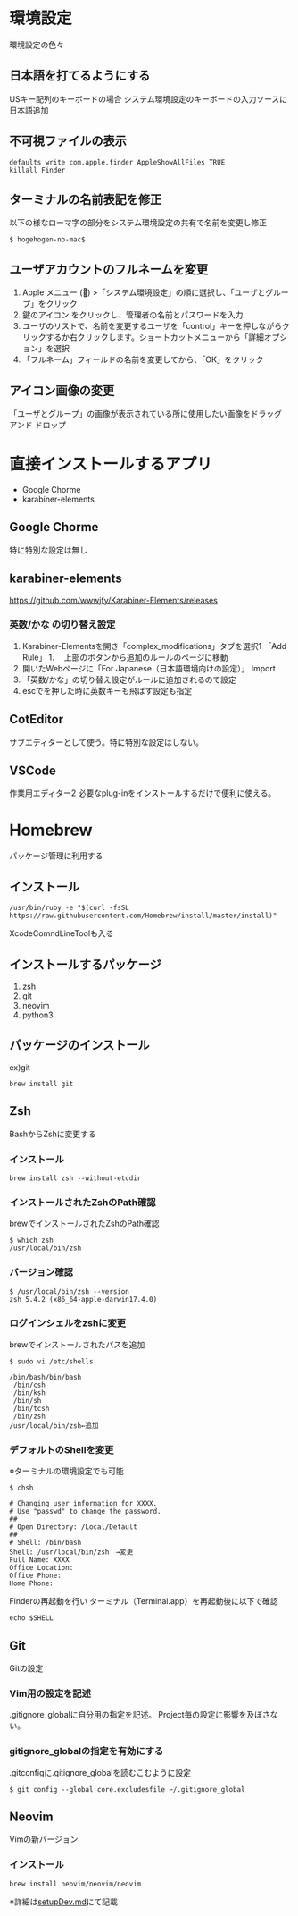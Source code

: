 # 環境設定
環境設定の色々

## 日本語を打てるようにする
USキー配列のキーボードの場合
システム環境設定のキーボードの入力ソースに日本語追加

## 不可視ファイルの表示
```
defaults write com.apple.finder AppleShowAllFiles TRUE
killall Finder
```

## ターミナルの名前表記を修正
以下の様なローマ字の部分をシステム環境設定の共有で名前を変更し修正

```
$ hogehogen-no-mac$
```

## ユーザアカウントのフルネームを変更
1. Apple メニュー () >「システム環境設定」の順に選択し、「ユーザとグループ」をクリック
1. 鍵のアイコン をクリックし、管理者の名前とパスワードを入力
1. ユーザのリストで、名前を変更するユーザを「control」キーを押しながらクリックするか右クリックします。ショートカットメニューから「詳細オプション」を選択
1. 「フルネーム」フィールドの名前を変更してから、「OK」をクリック

## アイコン画像の変更
「ユーザとグループ」の画像が表示されている所に使用したい画像をドラッグ アンド ドロップ

# 直接インストールするアプリ
- Google Chorme
- karabiner-elements

## Google Chorme
特に特別な設定は無し

## karabiner-elements
https://github.com/wwwjfy/Karabiner-Elements/releases

### 英数/かな の切り替え設定
1. Karabiner-Elementsを開き「complex_modifications」タブを選択1 「Add Rule」
1.　 上部のボタンから追加のルールのページに移動
1.  開いたWebページに「For Japanese（日本語環境向けの設定）」 Import
1. 「英数/かな」の切り替え設定がルールに追加されるので設定
1. escでを押した時に英数キーも飛ばす設定も指定

## CotEditor
サブエディターとして使う。特に特別な設定はしない。

## VSCode
作業用エディター2
必要なplug-inをインストールするだけで便利に使える。

# Homebrew
パッケージ管理に利用する
## インストール
```
/usr/bin/ruby -e "$(curl -fsSL https://raw.githubusercontent.com/Homebrew/install/master/install)"
```
XcodeComndLineToolも入る

## インストールするパッケージ
1. zsh
1. git
1. neovim
1. python3

## パッケージのインストール
ex)git
```
brew install git
```

## Zsh
BashからZshに変更する
### インストール
```
brew install zsh --without-etcdir
```
### インストールされたZshのPath確認
brewでインストールされたZshのPath確認
```
$ which zsh
/usr/local/bin/zsh
```
### バージョン確認
```
$ /usr/local/bin/zsh --version
zsh 5.4.2 (x86_64-apple-darwin17.4.0)
```
### ログインシェルをzshに変更
brewでインストールされたパスを追加
```
$ sudo vi /etc/shells

/bin/bash/bin/bash
 /bin/csh
 /bin/ksh
 /bin/sh
 /bin/tcsh
 /bin/zsh
/usr/local/bin/zsh←追加

```

### デフォルトのShellを変更
※ターミナルの環境設定でも可能
```
$ chsh
```

```
# Changing user information for XXXX.
# Use "passwd" to change the password.
##
# Open Directory: /Local/Default
##
# Shell: /bin/bash
Shell: /usr/local/bin/zsh　→変更
Full Name: XXXX
Office Location:
Office Phone:
Home Phone:
```
Finderの再起動を行い
ターミナル（Terminal.app）を再起動後に以下で確認
```
echo $SHELL
```

## Git
Gitの設定

### Vim用の設定を記述
.gitignore_globalに自分用の指定を記述。
Project毎の設定に影響を及ぼさない。

### gitignore_globalの指定を有効にする
.gitconfigに.gitignore_globalを読むこむように設定
```
$ git config --global core.excludesfile ~/.gitignore_global
```

## Neovim
Vimの新バージョン

### インストール
```
brew install neovim/neovim/neovim
```
※詳細は[setupDev.md](./setupDev.md)にて記載
